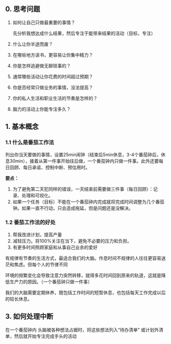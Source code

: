 ## 0. 思考问题

1. 如何让自己只做最重要的事情？

   先分析我想达成什么结果，然后专注于能带来结果的活动（目标，专注）

2. 什么让你半途而废？

3. 在哪些地方读书，更容易让你集中精力？

4. 你是怎样逃避做无聊琐事的？

5. 通常哪些活动让你花费的时间超过预期？

6. 你是否经常只做业务的事情，没法提高？

7. 你的私人生活和职业生活的节奏是怎样的？

8. 脑力的活动上你能专注多久？







## 1. 基本概念

### 1.1 什么是番茄工作法

列出你当天要做的事情，设置25min闹钟（结束后5min休息，3-4个番茄钟后，休息30min），接着从第一件事开始往后做，一个番茄钟内只做一件事。此外还要每日回顾、每日承诺、控制中断、预估用时。

**要点：**

1. 为了避免第二天犯同样的错误，一天结束前需要做三件事（每日回顾）：记录、处理和可视化。
2. 如果一个任务（目标）不能在一个番茄钟内完成就将完成时间调整为几个番茄钟。如果一直不行动，只会造成拖延，但是问题还是没解决。



### 1.2 番茄工作法的好处

1. 帮我改进计划，提高产量
2. 减轻压力。将100%关注在当下，避免不必要的压力和负担。
3. 有更多时间照顾家庭和从事自己业余的爱好



有规律有节奏的生活方式，最适合我们的大脑。作息时间不规律的人往往更容易迷茫和焦虑。但每个人的节律不同

环境的频繁变化会导致注意力突然转移，就得多花时间回到原来的轨道，这就是降低生产力的原因。（一个番茄钟只做一件事）

我们的大脑需要定期休养，既包括工作时间的短暂休息，也包括每天工作完成以后的较长休息。





## 3. 如何处理中断

在一个番茄钟内 头脑被各种想法占据时，将这些想法列入“待办清单” 或计划外清单，然后就开始专注完成手头的活动


